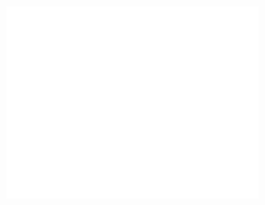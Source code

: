 <a name="noxan-dev metrics"><img src="https://github.com/noxan-dev/noxan-dev/blob/master/github-metrics.svg" alt="my metrics created with lowlighter/metrics"></a>
